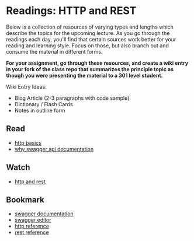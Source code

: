 # Readings: HTTP and REST

Below is a collection of resources of varying types and lengths which describe the topics for the upcoming lecture.  As you go through the readings each day, you'll find that certain sources work better for your reading and learning style. Focus on those, but also branch out and consume the material in different forms.

**For your assignment, go through these resources, and create a wiki entry in your fork of the class repo that summarizes the principle topic as though you were presenting the material to a 301 level student.**

Wiki Entry Ideas:
* Blog Article (2-3 paragraphs with code sample)
* Dictionary / Flash Cards
* Notes in outline form

## Read
* [http basics](https://code.tutsplus.com/tutorials/http-the-protocol-every-web-developer-must-know-part-1--net-31177)
* [why swagger api documentation](https://swagger.io/solutions/api-documentation/)

## Watch
* [http and rest](https://www.youtube.com/watch?v=Q-BpqyOT3a8)

## Bookmark
* [swagger documentation](https://swagger.io/docs/)
* [swagger editor](https://editor.swagger.io)
* [http reference](https://code-maze.com/the-http-reference/)
* [rest reference](https://www.restapitutorial.com/lessons/httpmethods.html)




